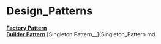 # Design_Patterns
[__Factory Pattern__](FactoryPattern.md)  
[__Builder Pattern__](Builder.md)
[Singleton Pattern__](Singleton_Pattern.md
